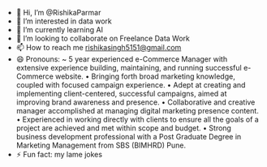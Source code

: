 - 👋 Hi, I’m @RishikaParmar
- 👀 I’m interested in data work
- 🌱 I’m currently learning AI
- 💞️ I’m looking to collaborate on Freelance Data Work
- 📫 How to reach me rishikasingh5151@gmail.com
- 😄 Pronouns: ~ 5 year experienced e-Commerce Manager with extensive experience building,
maintaining, and running successful e-Commerce website.
• Bringing forth broad marketing knowledge, coupled with focused campaign experience.
• Adept at creating and implementing client-centered, successful campaigns, aimed at
improving brand awareness and presence.
• Collaborative and creative manager accomplished at managing digital marketing presence
content.
• Experienced in working directly with clients to ensure all the goals of a project are
achieved and met within scope and budget.
• Strong business development professional with a Post Graduate Degree in Marketing Management from SBS (BIMHRD) Pune.
- ⚡ Fun fact: my lame jokes

<!---
RishikaParmar/RishikaParmar is a ✨ special ✨ repository because its `README.md` (this file) appears on your GitHub profile.
You can click the Preview link to take a look at your changes.
--->

